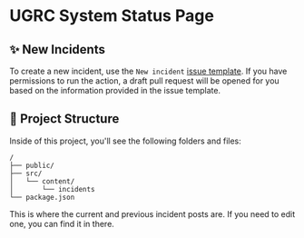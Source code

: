 # UGRC System Status Page

## ✨ New Incidents

To create a new incident, use the `New incident` [issue template](https://github.com/agrc/status-page/issues/new/choose). If you have permissions to run the action, a draft pull request will be opened for you based on the information provided in the issue template.

## 🚀 Project Structure

Inside of this project, you'll see the following folders and files:

```text
/
├── public/
├── src/
│   └── content/
│       └── incidents
└── package.json
```

This is where the current and previous incident posts are. If you need to edit one, you can find it in there.
